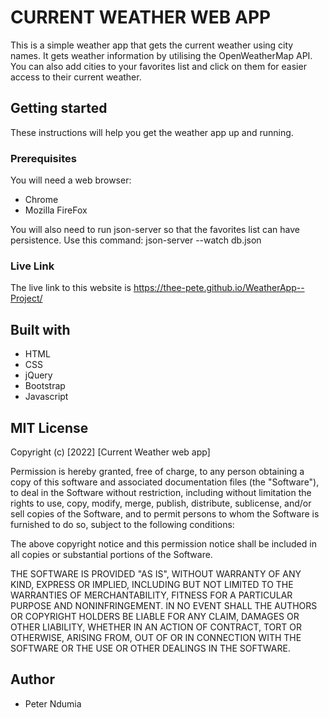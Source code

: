 # CURRENT WEATHER WEB APP

This is a simple weather app that gets the current weather using city names. It gets weather information by utilising the OpenWeatherMap API.
You can also add cities to your favorites list and click on them for easier access to their current weather.

## Getting started

These instructions will help you get the weather app up and running.

### Prerequisites

You will need a web browser:
- Chrome
- Mozilla FireFox

You will also need to run json-server so that the favorites list can have persistence. Use this command: json-server --watch db.json

### Live Link

The live link to this website is https://thee-pete.github.io/WeatherApp--Project/

## Built with

- HTML
- CSS
- jQuery
- Bootstrap
- Javascript

## MIT License

Copyright (c) [2022] [Current Weather web app]

Permission is hereby granted, free of charge, to any person obtaining a copy
of this software and associated documentation files (the "Software"), to deal
in the Software without restriction, including without limitation the rights
to use, copy, modify, merge, publish, distribute, sublicense, and/or sell
copies of the Software, and to permit persons to whom the Software is
furnished to do so, subject to the following conditions:

The above copyright notice and this permission notice shall be included in all
copies or substantial portions of the Software.

THE SOFTWARE IS PROVIDED "AS IS", WITHOUT WARRANTY OF ANY KIND, EXPRESS OR
IMPLIED, INCLUDING BUT NOT LIMITED TO THE WARRANTIES OF MERCHANTABILITY,
FITNESS FOR A PARTICULAR PURPOSE AND NONINFRINGEMENT. IN NO EVENT SHALL THE
AUTHORS OR COPYRIGHT HOLDERS BE LIABLE FOR ANY CLAIM, DAMAGES OR OTHER
LIABILITY, WHETHER IN AN ACTION OF CONTRACT, TORT OR OTHERWISE, ARISING FROM,
OUT OF OR IN CONNECTION WITH THE SOFTWARE OR THE USE OR OTHER DEALINGS IN THE
SOFTWARE.

## Author

- Peter Ndumia
